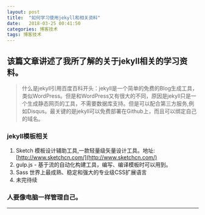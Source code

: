 ```yaml
---
layout: post
title:  "如何学习使用jekyll和相关资料"
date:   2018-03-25 00:41:50
categories: 博客技术
tags: 博客技术
---
```

## 该篇文章讲述了我所了解的关于jekyll相关的学习资料。

>什么是jekyll引用百度百科开头：jekyll是一个简单的免费的Blog生成工具，类似WordPress。但是和WordPress又有很大的不同，原因是jekyll只是一个生成静态网页的工具，不需要数据库支持。但是可以配合第三方服务,例如Disqus。最关键的是jekyll可以免费部署在Github上，而且可以绑定自己的域名。


### jekyll模板相关

1. Sketch 模板设计辅助工具,一款轻量级矢量设计工具。地址:[http://www.sketchcn.com/](http://www.sketchcn.com/)
2. gulp.js - 基于流的自动化构建工具，编写、编译模板时可以用到。
3. Sass 世界上最成熟、稳定和强大的专业级CSS扩展语言
4. 未完待续
### 人要像电脑一样管理自己。


***

